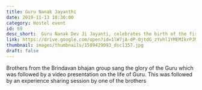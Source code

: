 ```yaml
---
title: Guru Nanak Jayanthi
date: 2019-11-13 18:30:00
category: Hostel event
id: 69
desc_short:  Guru Nanak Dev Ji Jayanti, celebrates the birth of the first Sikh guru, Guru Nanak. This is one of the most sacred festivals in Sikhism, or Sikhi. The festivities in the Sikh religion revolve around the anniversaries of the 10 Sikh Gurus.
link: https://drive.google.com/open?id=1lW7jA-dP-0jtdG_zYvhl1YMEMIkrPJMA
thumbnail: images/thumbnails/1589429093_dsc1357.jpg
draft: false
---
```


Brothers from the Brindavan bhajan group sang the glory of the Guru which was followed by a video presentation on the life of Guru. This was followed by an experience sharing session by one of the brothers 